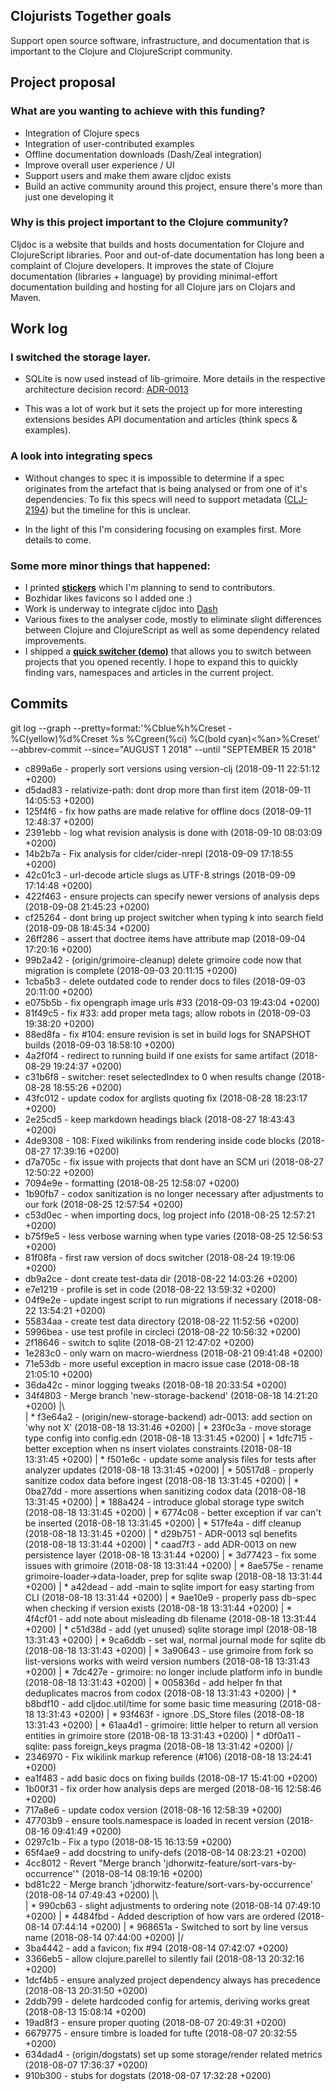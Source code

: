 ## Clojurists Together goals

Support open source software, infrastructure, and documentation that is important to the Clojure and ClojureScript community.

## Project proposal

### What are you wanting to achieve with this funding?

- Integration of Clojure specs 
- Integration of user-contributed examples 
- Offline documentation downloads (Dash/Zeal integration) 
- Improve overall user experience / UI 
- Support users and make them aware cljdoc exists 
- Build an active community around this project, ensure there's more than just one developing it 

### Why is this project important to the Clojure community?

Cljdoc is a website that builds and hosts documentation for Clojure and ClojureScript libraries. Poor and out-of-date documentation has long been a complaint of Clojure developers. It improves the state of Clojure documentation (libraries + language) by providing minimal-effort documentation building and hosting for all Clojure jars on Clojars and Maven.

## Work log

### I switched the **storage layer**. 
- SQLite is now used instead of lib-grimoire. More details in the respective architecture decision record: [ADR-0013](https://github.com/cljdoc/cljdoc/blob/master/doc/adr/0013-move-to-sqlite-for-storage.md)

- This was a lot of work but it sets the project up for more interesting extensions besides API documentation and articles (think specs & examples).

### A look into **integrating specs** 
- Without changes to spec it is impossible to determine if a spec originates from the artefact that is being analysed or from one of it's dependencies. To fix this specs will need to support metadata ([CLJ-2194](https://dev.clojure.org/jira/browse/CLJ-2194)) but the timeline for this is unclear.

- In the light of this I'm considering focusing on examples first.  More details to come. 

### Some more minor things that happened:

- I printed [**stickers**](https://twitter.com/martinklepsch/status/1037802412680126464) which I'm planning to send to contributors. 
- Bozhidar likes favicons so I added one :) 
- Work is underway to integrate cljdoc into [Dash](https://kapeli.com/dash)
- Various fixes to the analyser code, mostly to eliminate slight differences between Clojure and ClojureScript as well as some dependency related improvements.
- I shipped a [**quick switcher (demo)**](https://giant.gfycat.com/GoodCluelessKusimanse.mp4) that allows you to switch between projects that you opened recently. I hope to expand this to quickly finding vars, namespaces and articles in the current project.


## Commits

git log --graph --pretty=format:'%Cblue%h%Creset -%C(yellow)%d%Creset %s %Cgreen(%ci) %C(bold cyan)<%an>%Creset' --abbrev-commit --since="AUGUST 1 2018" --until "SEPTEMBER 15 2018"

* c899a6e - properly sort versions using version-clj (2018-09-11 22:51:12 +0200) <Martin Klepsch>
* d5dad83 - relativize-path: dont drop more than first item (2018-09-11 14:05:53 +0200) <Martin Klepsch>
* 125f4f6 - fix how paths are made relative for offline docs (2018-09-11 12:48:37 +0200) <Martin Klepsch>
* 2391ebb - log what revision analysis is done with (2018-09-10 08:03:09 +0200) <Martin Klepsch>
* 14b2b7a - Fix analysis for cider/cider-nrepl (2018-09-09 17:18:55 +0200) <Martin Klepsch>
* 42c01c3 - url-decode article slugs as UTF-8 strings (2018-09-09 17:14:48 +0200) <Martin Klepsch>
* 422f463 - ensure projects can specify newer versions of analysis deps (2018-09-08 21:45:23 +0200) <Martin Klepsch>
* cf25264 - dont bring up project switcher when typing k into search field (2018-09-08 18:45:34 +0200) <Martin Klepsch>
* 26ff286 - assert that doctree items have attribute map (2018-09-04 17:20:16 +0200) <Martin Klepsch>
* 99b2a42 - (origin/grimoire-cleanup) delete grimoire code now that migration is complete (2018-09-03 20:11:15 +0200) <Martin Klepsch>
* 1cba5b3 - delete outdated code to render docs to files (2018-09-03 20:11:00 +0200) <Martin Klepsch>
* e075b5b - fix opengraph image urls #33 (2018-09-03 19:43:04 +0200) <Martin Klepsch>
* 81f49c5 - fix #33: add proper meta tags; allow robots in (2018-09-03 19:38:20 +0200) <Martin Klepsch>
* 88ed8fa - fix #104: ensure revision is set in build logs for SNAPSHOT builds (2018-09-03 18:58:10 +0200) <Martin Klepsch>
* 4a2f0f4 - redirect to running build if one exists for same artifact (2018-08-29 19:24:37 +0200) <Martin Klepsch>
* c31b6f8 - switcher: reset selectedIndex to 0 when results change (2018-08-28 18:55:26 +0200) <Martin Klepsch>
* 43fc012 - update codox for arglists quoting fix (2018-08-28 18:23:17 +0200) <Martin Klepsch>
* 2e25cd5 - keep markdown headings black (2018-08-27 18:43:43 +0200) <Martin Klepsch>
* 4de9308 - 108: Fixed wikilinks from rendering inside code blocks (2018-08-27 17:39:16 +0200) <clyfe>
* d7a705c - fix issue with projects that dont have an SCM uri (2018-08-27 12:50:22 +0200) <Martin Klepsch>
* 7094e9e - formatting (2018-08-25 12:58:07 +0200) <Martin Klepsch>
* 1b90fb7 - codox sanitization is no longer necessary after adjustments to our fork (2018-08-25 12:57:54 +0200) <Martin Klepsch>
* c53d0ec - when importing docs, log project info (2018-08-25 12:57:21 +0200) <Martin Klepsch>
* b75f9e5 - less verbose warning when type varies (2018-08-25 12:56:53 +0200) <Martin Klepsch>
* 81f08fa - first raw version of docs switcher (2018-08-24 19:19:06 +0200) <Martin Klepsch>
* db9a2ce - dont create test-data dir (2018-08-22 14:03:26 +0200) <Martin Klepsch>
* e7e1219 - profile is set in code (2018-08-22 13:59:32 +0200) <Martin Klepsch>
* 04f9e2e - update ingest script to run migrations if necessary (2018-08-22 13:54:21 +0200) <Martin Klepsch>
* 55834aa - create test data directory (2018-08-22 11:52:56 +0200) <Martin Klepsch>
* 5996bea - use test profile in circleci (2018-08-22 10:56:32 +0200) <Martin Klepsch>
* 2f18646 - switch to sqlite (2018-08-21 12:47:02 +0200) <Martin Klepsch>
* 1e283c0 - only warn on macro-wierdness (2018-08-21 09:41:48 +0200) <Martin Klepsch>
* 71e53db - more useful exception in macro issue case (2018-08-18 21:05:10 +0200) <Martin Klepsch>
* 36da42c - minor logging tweaks (2018-08-18 20:33:54 +0200) <Martin Klepsch>
*   34f4803 - Merge branch 'new-storage-backend' (2018-08-18 14:21:20 +0200) <Martin Klepsch>
|\  
| * f3e64a2 - (origin/new-storage-backend) adr-0013: add section on 'why not X' (2018-08-18 13:31:46 +0200) <Martin Klepsch>
| * 23f0c3a - move storage type config into config.edn (2018-08-18 13:31:45 +0200) <Martin Klepsch>
| * 1dfc715 - better exception when ns insert violates constraints (2018-08-18 13:31:45 +0200) <Martin Klepsch>
| * f501e6c - update some analysis files for tests after analyzer updates (2018-08-18 13:31:45 +0200) <Martin Klepsch>
| * 50517d8 - properly sanitize codox data before ingest (2018-08-18 13:31:45 +0200) <Martin Klepsch>
| * 0ba27dd - more assertions when sanitizing codox data (2018-08-18 13:31:45 +0200) <Martin Klepsch>
| * 188a424 - introduce global storage type switch (2018-08-18 13:31:45 +0200) <Martin Klepsch>
| * 6774c08 - better exception if var can't be inserted (2018-08-18 13:31:45 +0200) <Martin Klepsch>
| * 517fe4a - diff cleanup (2018-08-18 13:31:45 +0200) <Martin Klepsch>
| * d29b751 - ADR-0013 sql benefits (2018-08-18 13:31:44 +0200) <Martin Klepsch>
| * caad7f3 - add ADR-0013 on new persistence layer (2018-08-18 13:31:44 +0200) <Martin Klepsch>
| * 3d77423 - fix some issues with grimoire (2018-08-18 13:31:44 +0200) <Martin Klepsch>
| * 8ae575e - rename grimoire-loader->data-loader, prep for sqlite swap (2018-08-18 13:31:44 +0200) <Martin Klepsch>
| * a42dead - add -main to sqlite import for easy starting from CLI (2018-08-18 13:31:44 +0200) <Martin Klepsch>
| * 9ae10e9 - properly pass db-spec when checking if version exists (2018-08-18 13:31:44 +0200) <Martin Klepsch>
| * 4f4cf01 - add note about misleading db filename (2018-08-18 13:31:44 +0200) <Martin Klepsch>
| * c51d38d - add (yet unused) sqlite storage impl (2018-08-18 13:31:43 +0200) <Martin Klepsch>
| * 9ca6ddb - set wal, normal journal mode for sqlite db (2018-08-18 13:31:43 +0200) <Martin Klepsch>
| * 3a90643 - use grimoire from fork so list-versions works with weird version numbers (2018-08-18 13:31:43 +0200) <Martin Klepsch>
| * 7dc427e - grimoire: no longer include platform info in bundle (2018-08-18 13:31:43 +0200) <Martin Klepsch>
| * 005836d - add helper fn that deduplicates macros from codox (2018-08-18 13:31:43 +0200) <Martin Klepsch>
| * b8bdf10 - add cljdoc.util/time for some basic time measuring (2018-08-18 13:31:43 +0200) <Martin Klepsch>
| * 93f463f - ignore .DS_Store files (2018-08-18 13:31:43 +0200) <Martin Klepsch>
| * 61aa4d1 - grimoire: little helper to return all version entities in grimoire store (2018-08-18 13:31:43 +0200) <Martin Klepsch>
| * d0f0a11 - sqlite: pass foreign_keys pragma (2018-08-18 13:31:42 +0200) <Martin Klepsch>
|/  
* 2346970 - Fix wikilink markup reference (#106) (2018-08-18 13:24:41 +0200) <Bozhidar Batsov>
* ea1f483 - add basic docs on fixing builds (2018-08-17 15:41:00 +0200) <Martin Klepsch>
* 1b00f31 - fix order how analysis deps are merged (2018-08-16 12:58:46 +0200) <Martin Klepsch>
* 717a8e6 - update codox version (2018-08-16 12:58:39 +0200) <Martin Klepsch>
* 47703b9 - ensure tools.namespace is loaded in recent version (2018-08-16 09:41:49 +0200) <Martin Klepsch>
* 0297c1b - Fix a typo (2018-08-15 16:13:59 +0200) <Bozhidar Batsov>
* 65f4ae9 - add docstring to unify-defs (2018-08-14 08:23:21 +0200) <Martin Klepsch>
* 4cc8012 - Revert "Merge branch 'jdhorwitz-feature/sort-vars-by-occurrence'" (2018-08-14 08:19:16 +0200) <Martin Klepsch>
*   bd81c22 - Merge branch 'jdhorwitz-feature/sort-vars-by-occurrence' (2018-08-14 07:49:43 +0200) <Martin Klepsch>
|\  
| * 990cb63 - slight adjustments to ordering note (2018-08-14 07:49:10 +0200) <Martin Klepsch>
| * 4484fbd - Added description of how vars are ordered (2018-08-14 07:44:14 +0200) <Joshua Horwitz>
| * 968651a - Switched to sort by line versus name (2018-08-14 07:44:00 +0200) <Joshua Horwitz>
|/  
* 3ba4442 - add a favicon; fix #94 (2018-08-14 07:42:07 +0200) <Martin Klepsch>
* 3366eb5 - allow clojure.parellel to silently fail (2018-08-13 20:32:16 +0200) <Martin Klepsch>
* 1dcf4b5 - ensure analyzed project dependency always has precedence (2018-08-13 20:31:50 +0200) <Martin Klepsch>
* 2ddb799 - delete hardcoded config for artemis, deriving works great (2018-08-13 15:08:14 +0200) <Martin Klepsch>
* 19ad8f3 - ensure proper quoting (2018-08-07 20:49:31 +0200) <Martin Klepsch>
* 6679775 - ensure timbre is loaded for tufte (2018-08-07 20:32:55 +0200) <Martin Klepsch>
* 634dad4 - (origin/dogstats) set up some storage/render related metrics (2018-08-07 17:36:37 +0200) <Martin Klepsch>
* 910b300 - stubs for dogstats (2018-08-07 17:32:28 +0200) <Martin Klepsch>